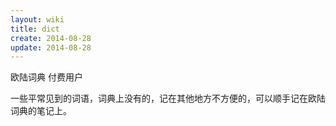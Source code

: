 ```yaml
---
layout: wiki
title: dict
create: 2014-08-28
update: 2014-08-28
---
```


欧陆词典 付费用户

一些平常见到的词语，词典上没有的，记在其他地方不方便的，可以顺手记在欧陆词典的笔记上。
